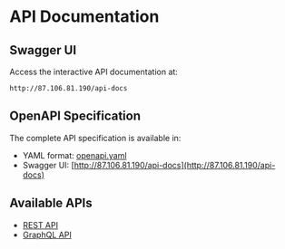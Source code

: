 # API Documentation

## Swagger UI

Access the interactive API documentation at:

```
http://87.106.81.190/api-docs
```

## OpenAPI Specification

The complete API specification is available in:

- YAML format: [openapi.yaml](openapi.yaml)
- Swagger UI: [http://87.106.81.190/api-docs](http://87.106.81.190/api-docs)

## Available APIs

- [REST API](../guides/rest.md)
- [GraphQL API](../guides/graphql.md)
